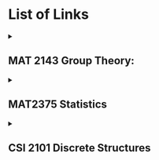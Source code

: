# List of Links
<details>
<summary> <h2>MAT 2143 Group Theory:</h2> </summary>
<h3>Midterm Summary: </h3>  
https://mohamad-kassas.github.io/Summaries/MAT%202143%20Group%20Theory/Group%20Theory%20Midterm%20Summary.pdf
<details>
<summary> <h3>Quiz Summaries </h3> </summary>
<ol>
<li> <h5> Quiz 1 Summary: </h5> </li>
https://mohamad-kassas.github.io/Summaries/MAT%202143%20Group%20Theory/Quizzes%20Summaries/Group%20Theory%20Quiz%201%20Summary.pdf
<li> <h5> Quiz 2 Summary: </h5> </li>
https://mohamad-kassas.github.io/Summaries/MAT%202143%20Group%20Theory/Quizzes%20Summaries/Group%20Theory%20Quiz%202%20Summary.pdf
<li> <h5> Quiz 3 Summary: </h5> </li>
https://mohamad-kassas.github.io/Summaries/MAT%202143%20Group%20Theory/Quizzes%20Summaries/Group%20Theory%20Quiz%203%20Summary.pdf
<li> <h5> Quiz 4 Summary: </h5> </li>
https://mohamad-kassas.github.io/Summaries/MAT%202143%20Group%20Theory/Quizzes%20Summaries/Group%20Theory%20Quiz%204%20Summary.pdf
<li> <h5> Quiz 5 Summary: </h5> </li>
https://mohamad-kassas.github.io/Summaries/MAT%202143%20Group%20Theory/Quizzes%20Summaries/Group%20Theory%20Quiz%205%20Summary.pdf
</ol>
</details>
</details>

<details>
<summary> <h2>MAT2375 Statistics </h2> </summary>
<h3> Midterm Summary: </h3> 
https://mohamad-kassas.github.io/Summaries/MAT%202375%20Statistics/Statistics%20Midterm%20Summary.pdf
<h3> Mitderm Cheat Sheet: </h3> 
https://mohamad-kassas.github.io/Summaries/MAT%202375%20Statistics/Statistics%20Midterm%20Cheat%20Sheet.pdf
</details>


<details>
<summary> <h2>CSI 2101 Discrete Structures </h2> </summary>
<h3> Midterm Summary: </h3> 
https://mohamad-kassas.github.io/Summaries/CSI%202101%20Discrete%20Structures/Discrete%20Structures%20Midterm%20Summary.pdf
</details>